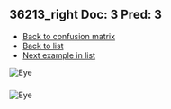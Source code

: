 ## 36213_right Doc: 3 Pred: 3
- [Back to confusion matrix](https://github.com/juliandewit/kaggle_retinopathy/blob/master/matrix.md)
- [Back to list](https://github.com/juliandewit/kaggle_retinopathy/blob/master/lists/33/list.md)
- [Next example in list](https://github.com/juliandewit/kaggle_retinopathy/blob/master/lists/33/36/36336_left.md)

![Eye](https://retinopaty.blob.core.windows.net/size1024/36213_right_3.jpeg)

### 

![Eye]()
